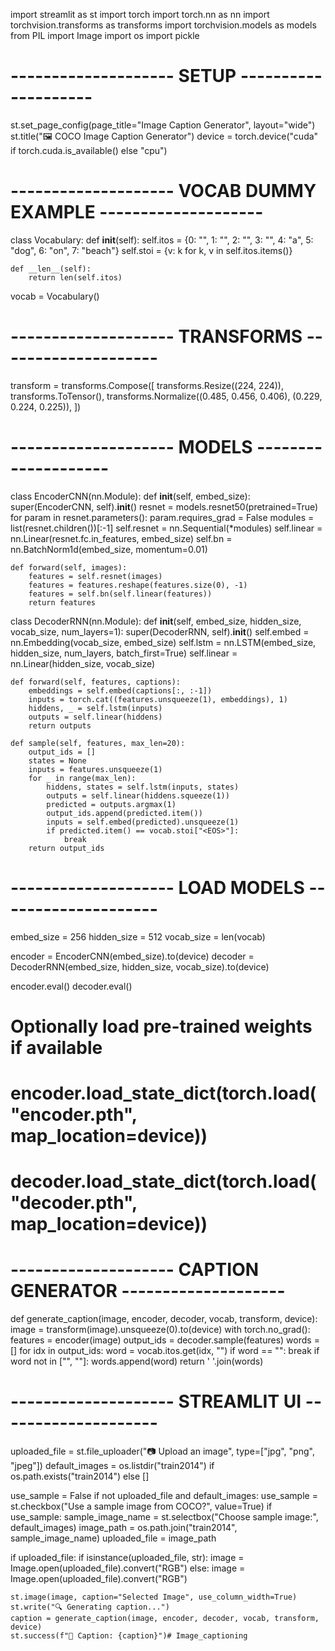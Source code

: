 import streamlit as st
import torch
import torch.nn as nn
import torchvision.transforms as transforms
import torchvision.models as models
from PIL import Image
import os
import pickle

# -------------------- SETUP --------------------
st.set_page_config(page_title="Image Caption Generator", layout="wide")
st.title("🖼️ COCO Image Caption Generator")
device = torch.device("cuda" if torch.cuda.is_available() else "cpu")

# -------------------- VOCAB DUMMY EXAMPLE --------------------
class Vocabulary:
    def __init__(self):
        self.itos = {0: "<PAD>", 1: "<SOS>", 2: "<EOS>", 3: "<UNK>", 4: "a", 5: "dog", 6: "on", 7: "beach"}
        self.stoi = {v: k for k, v in self.itos.items()}

    def __len__(self):
        return len(self.itos)

vocab = Vocabulary()

# -------------------- TRANSFORMS --------------------
transform = transforms.Compose([
    transforms.Resize((224, 224)),
    transforms.ToTensor(),
    transforms.Normalize((0.485, 0.456, 0.406),
                         (0.229, 0.224, 0.225)),
])

# -------------------- MODELS --------------------
class EncoderCNN(nn.Module):
    def __init__(self, embed_size):
        super(EncoderCNN, self).__init__()
        resnet = models.resnet50(pretrained=True)
        for param in resnet.parameters():
            param.requires_grad = False
        modules = list(resnet.children())[:-1]
        self.resnet = nn.Sequential(*modules)
        self.linear = nn.Linear(resnet.fc.in_features, embed_size)
        self.bn = nn.BatchNorm1d(embed_size, momentum=0.01)

    def forward(self, images):
        features = self.resnet(images)
        features = features.reshape(features.size(0), -1)
        features = self.bn(self.linear(features))
        return features

class DecoderRNN(nn.Module):
    def __init__(self, embed_size, hidden_size, vocab_size, num_layers=1):
        super(DecoderRNN, self).__init__()
        self.embed = nn.Embedding(vocab_size, embed_size)
        self.lstm = nn.LSTM(embed_size, hidden_size, num_layers, batch_first=True)
        self.linear = nn.Linear(hidden_size, vocab_size)

    def forward(self, features, captions):
        embeddings = self.embed(captions[:, :-1])
        inputs = torch.cat((features.unsqueeze(1), embeddings), 1)
        hiddens, _ = self.lstm(inputs)
        outputs = self.linear(hiddens)
        return outputs

    def sample(self, features, max_len=20):
        output_ids = []
        states = None
        inputs = features.unsqueeze(1)
        for _ in range(max_len):
            hiddens, states = self.lstm(inputs, states)
            outputs = self.linear(hiddens.squeeze(1))
            predicted = outputs.argmax(1)
            output_ids.append(predicted.item())
            inputs = self.embed(predicted).unsqueeze(1)
            if predicted.item() == vocab.stoi["<EOS>"]:
                break
        return output_ids

# -------------------- LOAD MODELS --------------------
embed_size = 256
hidden_size = 512
vocab_size = len(vocab)

encoder = EncoderCNN(embed_size).to(device)
decoder = DecoderRNN(embed_size, hidden_size, vocab_size).to(device)

encoder.eval()
decoder.eval()

# Optionally load pre-trained weights if available
# encoder.load_state_dict(torch.load("encoder.pth", map_location=device))
# decoder.load_state_dict(torch.load("decoder.pth", map_location=device))

# -------------------- CAPTION GENERATOR --------------------
def generate_caption(image, encoder, decoder, vocab, transform, device):
    image = transform(image).unsqueeze(0).to(device)
    with torch.no_grad():
        features = encoder(image)
        output_ids = decoder.sample(features)
    words = []
    for idx in output_ids:
        word = vocab.itos.get(idx, "<UNK>")
        if word == "<EOS>":
            break
        if word not in ["<SOS>", "<PAD>"]:
            words.append(word)
    return ' '.join(words)



# -------------------- STREAMLIT UI --------------------
uploaded_file = st.file_uploader("📷 Upload an image", type=["jpg", "png", "jpeg"])
default_images = os.listdir("train2014") if os.path.exists("train2014") else []

use_sample = False
if not uploaded_file and default_images:
    use_sample = st.checkbox("Use a sample image from COCO?", value=True)
    if use_sample:
        sample_image_name = st.selectbox("Choose sample image:", default_images)
        image_path = os.path.join("train2014", sample_image_name)
        uploaded_file = image_path

if uploaded_file:
    if isinstance(uploaded_file, str):
        image = Image.open(uploaded_file).convert("RGB")
    else:
        image = Image.open(uploaded_file).convert("RGB")

    st.image(image, caption="Selected Image", use_column_width=True)
    st.write("🔍 Generating caption...")
    caption = generate_caption(image, encoder, decoder, vocab, transform, device)
    st.success(f"📝 Caption: {caption}")# Image_captioning
